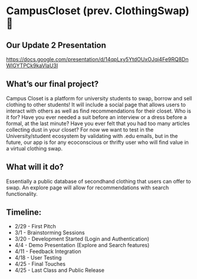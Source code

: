 # CampusCloset (prev. ClothingSwap) 👕

## Our Update 2 Presentation
https://docs.google.com/presentation/d/14qpLxy5YtdOUxOJqi4Fe9RQ8DnWlGYTPCk9kaVlaU3I

## What’s our final project?
Campus Closet is a platform for university students to swap, borrow and sell clothing to other students! It will include a social page that allows users to interact with others as well as find recommendations for their closet. 
Who is it for? Have you ever needed a suit before an interview or a dress before a formal, at the last minute? Have you ever felt that you had too many articles collecting dust in your closet? For now we want to test in the University/student ecosystem by validating with .edu emails, but in the future, our app is for any ecoconscious or thrifty user who will find value in a virtual clothing swap.

## What will it do?
Essentially a public database of secondhand clothing that users can offer to swap. An explore page will allow for recommendations with search functionality.

## Timeline: 
- 2/29 - First Pitch
- 3/1 - Brainstorming Sessions
- 3/20 - Development Started (Login and Authentication)
- 4/4 - Demo Presentation (Explore and Search features)
- 4/11 - Feedback Integration
- 4/18 - User Testing
- 4/25 - Final Touches
- 4/25 - Last Class and Public Release
